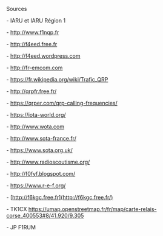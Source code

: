 Sources

\- IARU et IARU Région 1

\- http://www.f1nqp.fr

\- http://f4eed.free.fr

\- http://f4eed.wordpress.com

\- http://fr-emcom.com

\- https://fr.wikipedia.org/wiki/Trafic_QRP

\- http://qrpfr.free.fr/

\- https://qrper.com/qrp-calling-frequencies/

\- https://iota-world.org/

\- http://www.wota.com

\- http://www.sota-france.fr/

\- https://www.sota.org.uk/

\- http://www.radioscoutisme.org/

\- http://f0fyf.blogspot.com/

\- <https://www.r-e-f.org/>

\- [http://f6kgc.free.fr](http://f6kgc.free.fr/)

\- TK1CX
https://umap.openstreetmap.fr/fr/map/carte-relais-corse_400553#8/41.920/9.305

\- JP F1RUM
